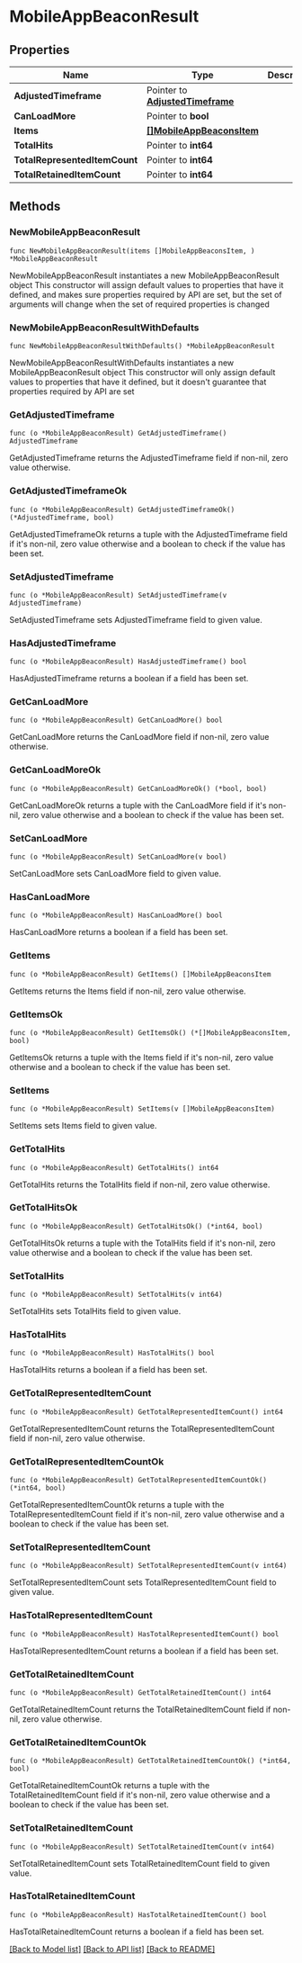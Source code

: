# MobileAppBeaconResult

## Properties

Name | Type | Description | Notes
------------ | ------------- | ------------- | -------------
**AdjustedTimeframe** | Pointer to [**AdjustedTimeframe**](AdjustedTimeframe.md) |  | [optional] 
**CanLoadMore** | Pointer to **bool** |  | [optional] 
**Items** | [**[]MobileAppBeaconsItem**](MobileAppBeaconsItem.md) |  | 
**TotalHits** | Pointer to **int64** |  | [optional] 
**TotalRepresentedItemCount** | Pointer to **int64** |  | [optional] 
**TotalRetainedItemCount** | Pointer to **int64** |  | [optional] 

## Methods

### NewMobileAppBeaconResult

`func NewMobileAppBeaconResult(items []MobileAppBeaconsItem, ) *MobileAppBeaconResult`

NewMobileAppBeaconResult instantiates a new MobileAppBeaconResult object
This constructor will assign default values to properties that have it defined,
and makes sure properties required by API are set, but the set of arguments
will change when the set of required properties is changed

### NewMobileAppBeaconResultWithDefaults

`func NewMobileAppBeaconResultWithDefaults() *MobileAppBeaconResult`

NewMobileAppBeaconResultWithDefaults instantiates a new MobileAppBeaconResult object
This constructor will only assign default values to properties that have it defined,
but it doesn't guarantee that properties required by API are set

### GetAdjustedTimeframe

`func (o *MobileAppBeaconResult) GetAdjustedTimeframe() AdjustedTimeframe`

GetAdjustedTimeframe returns the AdjustedTimeframe field if non-nil, zero value otherwise.

### GetAdjustedTimeframeOk

`func (o *MobileAppBeaconResult) GetAdjustedTimeframeOk() (*AdjustedTimeframe, bool)`

GetAdjustedTimeframeOk returns a tuple with the AdjustedTimeframe field if it's non-nil, zero value otherwise
and a boolean to check if the value has been set.

### SetAdjustedTimeframe

`func (o *MobileAppBeaconResult) SetAdjustedTimeframe(v AdjustedTimeframe)`

SetAdjustedTimeframe sets AdjustedTimeframe field to given value.

### HasAdjustedTimeframe

`func (o *MobileAppBeaconResult) HasAdjustedTimeframe() bool`

HasAdjustedTimeframe returns a boolean if a field has been set.

### GetCanLoadMore

`func (o *MobileAppBeaconResult) GetCanLoadMore() bool`

GetCanLoadMore returns the CanLoadMore field if non-nil, zero value otherwise.

### GetCanLoadMoreOk

`func (o *MobileAppBeaconResult) GetCanLoadMoreOk() (*bool, bool)`

GetCanLoadMoreOk returns a tuple with the CanLoadMore field if it's non-nil, zero value otherwise
and a boolean to check if the value has been set.

### SetCanLoadMore

`func (o *MobileAppBeaconResult) SetCanLoadMore(v bool)`

SetCanLoadMore sets CanLoadMore field to given value.

### HasCanLoadMore

`func (o *MobileAppBeaconResult) HasCanLoadMore() bool`

HasCanLoadMore returns a boolean if a field has been set.

### GetItems

`func (o *MobileAppBeaconResult) GetItems() []MobileAppBeaconsItem`

GetItems returns the Items field if non-nil, zero value otherwise.

### GetItemsOk

`func (o *MobileAppBeaconResult) GetItemsOk() (*[]MobileAppBeaconsItem, bool)`

GetItemsOk returns a tuple with the Items field if it's non-nil, zero value otherwise
and a boolean to check if the value has been set.

### SetItems

`func (o *MobileAppBeaconResult) SetItems(v []MobileAppBeaconsItem)`

SetItems sets Items field to given value.


### GetTotalHits

`func (o *MobileAppBeaconResult) GetTotalHits() int64`

GetTotalHits returns the TotalHits field if non-nil, zero value otherwise.

### GetTotalHitsOk

`func (o *MobileAppBeaconResult) GetTotalHitsOk() (*int64, bool)`

GetTotalHitsOk returns a tuple with the TotalHits field if it's non-nil, zero value otherwise
and a boolean to check if the value has been set.

### SetTotalHits

`func (o *MobileAppBeaconResult) SetTotalHits(v int64)`

SetTotalHits sets TotalHits field to given value.

### HasTotalHits

`func (o *MobileAppBeaconResult) HasTotalHits() bool`

HasTotalHits returns a boolean if a field has been set.

### GetTotalRepresentedItemCount

`func (o *MobileAppBeaconResult) GetTotalRepresentedItemCount() int64`

GetTotalRepresentedItemCount returns the TotalRepresentedItemCount field if non-nil, zero value otherwise.

### GetTotalRepresentedItemCountOk

`func (o *MobileAppBeaconResult) GetTotalRepresentedItemCountOk() (*int64, bool)`

GetTotalRepresentedItemCountOk returns a tuple with the TotalRepresentedItemCount field if it's non-nil, zero value otherwise
and a boolean to check if the value has been set.

### SetTotalRepresentedItemCount

`func (o *MobileAppBeaconResult) SetTotalRepresentedItemCount(v int64)`

SetTotalRepresentedItemCount sets TotalRepresentedItemCount field to given value.

### HasTotalRepresentedItemCount

`func (o *MobileAppBeaconResult) HasTotalRepresentedItemCount() bool`

HasTotalRepresentedItemCount returns a boolean if a field has been set.

### GetTotalRetainedItemCount

`func (o *MobileAppBeaconResult) GetTotalRetainedItemCount() int64`

GetTotalRetainedItemCount returns the TotalRetainedItemCount field if non-nil, zero value otherwise.

### GetTotalRetainedItemCountOk

`func (o *MobileAppBeaconResult) GetTotalRetainedItemCountOk() (*int64, bool)`

GetTotalRetainedItemCountOk returns a tuple with the TotalRetainedItemCount field if it's non-nil, zero value otherwise
and a boolean to check if the value has been set.

### SetTotalRetainedItemCount

`func (o *MobileAppBeaconResult) SetTotalRetainedItemCount(v int64)`

SetTotalRetainedItemCount sets TotalRetainedItemCount field to given value.

### HasTotalRetainedItemCount

`func (o *MobileAppBeaconResult) HasTotalRetainedItemCount() bool`

HasTotalRetainedItemCount returns a boolean if a field has been set.


[[Back to Model list]](../README.md#documentation-for-models) [[Back to API list]](../README.md#documentation-for-api-endpoints) [[Back to README]](../README.md)


